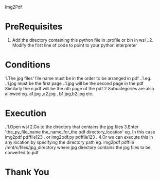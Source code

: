 Img2Pdf

# PreRequisites
1. Add the directory containing this python file in .profile or bin in wsl
..2. Modify the first line of code to point to your python interpreter

# Conditions
1.The jpg files' file name must be in the order to be arranged in pdf 
    ..1.eg. ..1.jpg must be the first page 
        ..1.jpg will be the second page in the pdf 
        Similarly the n.pdf will be the nth page of the pdf
2.Subcategories are also allowed 
    eg. a1.jpg ,a2.jpg , b1.jpg,b2.jpg etc.

# Execution 
..1.Open wsl 
2.Go to the directory that contains the jpg files 
3.Enter 'the_py_file_name the_name_for_the pdf directory_location'
    eg. In this case img2pdf pdffile123 .  or  img2pdf.py pdffile123 .
4.Or we can execute this in any location by specifying the directory path 
    eg. img2pdf pdffile /mnt/c/files/jpg_directory  where jpg directory contains the jpg files to be converted to pdf

# Thank You
